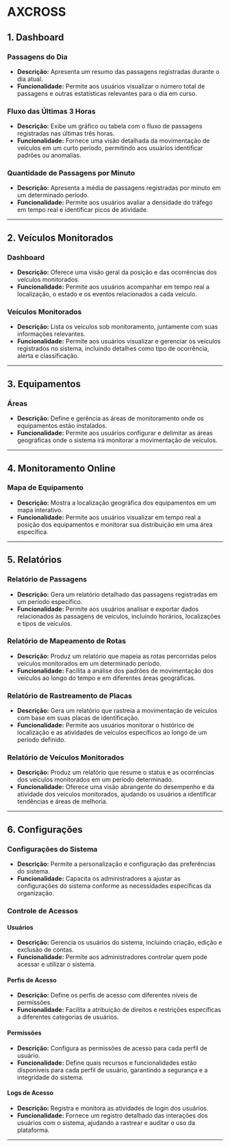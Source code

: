 # AXCROSS

## 1. Dashboard

### Passagens do Dia
- **Descrição:** Apresenta um resumo das passagens registradas durante o dia atual.
- **Funcionalidade:** Permite aos usuários visualizar o número total de passagens e outras estatísticas relevantes para o dia em curso.

### Fluxo das Últimas 3 Horas
- **Descrição:** Exibe um gráfico ou tabela com o fluxo de passagens registradas nas últimas três horas.
- **Funcionalidade:** Fornece uma visão detalhada da movimentação de veículos em um curto período, permitindo aos usuários identificar padrões ou anomalias.

### Quantidade de Passagens por Minuto
- **Descrição:** Apresenta a média de passagens registradas por minuto em um determinado período.
- **Funcionalidade:** Permite aos usuários avaliar a densidade do tráfego em tempo real e identificar picos de atividade.

---

## 2. Veículos Monitorados

### Dashboard
- **Descrição:** Oferece uma visão geral da posição e das ocorrências dos veículos monitorados.
- **Funcionalidade:** Permite aos usuários acompanhar em tempo real a localização, o estado e os eventos relacionados a cada veículo.

### Veículos Monitorados
- **Descrição:** Lista os veículos sob monitoramento, juntamente com suas informações relevantes.
- **Funcionalidade:** Permite aos usuários visualizar e gerenciar os veículos registrados no sistema, incluindo detalhes como tipo de ocorrência, alerta e classificação.

---

## 3. Equipamentos

### Áreas
- **Descrição:** Define e gerência as áreas de monitoramento onde os equipamentos estão instalados.
- **Funcionalidade:** Permite aos usuários configurar e delimitar as áreas geográficas onde o sistema irá monitorar a movimentação de veículos.

---

## 4. Monitoramento Online

### Mapa de Equipamento
- **Descrição:** Mostra a localização geográfica dos equipamentos em um mapa interativo.
- **Funcionalidade:** Permite aos usuários visualizar em tempo real a posição dos equipamentos e monitorar sua distribuição em uma área específica.

---

## 5. Relatórios

### Relatório de Passagens
- **Descrição:** Gera um relatório detalhado das passagens registradas em um período específico.
- **Funcionalidade:** Permite aos usuários analisar e exportar dados relacionados às passagens de veículos, incluindo horários, localizações e tipos de veículos.

### Relatório de Mapeamento de Rotas
- **Descrição:** Produz um relatório que mapeia as rotas percorridas pelos veículos monitorados em um determinado período.
- **Funcionalidade:** Facilita a análise dos padrões de movimentação dos veículos ao longo do tempo e em diferentes áreas geográficas.

### Relatório de Rastreamento de Placas
- **Descrição:** Gera um relatório que rastreia a movimentação de veículos com base em suas placas de identificação.
- **Funcionalidade:** Permite aos usuários monitorar o histórico de localização e as atividades de veículos específicos ao longo de um período definido.

### Relatório de Veículos Monitorados
- **Descrição:** Produz um relatório que resume o status e as ocorrências dos veículos monitorados em um período determinado.
- **Funcionalidade:** Oferece uma visão abrangente do desempenho e da atividade dos veículos monitorados, ajudando os usuários a identificar tendências e áreas de melhoria.

---

## 6. Configurações

### Configurações do Sistema
- **Descrição:** Permite a personalização e configuração das preferências do sistema.
- **Funcionalidade:** Capacita os administradores a ajustar as configurações do sistema conforme as necessidades específicas da organização.

### Controle de Acessos

#### Usuários
- **Descrição:** Gerencia os usuários do sistema, incluindo criação, edição e exclusão de contas.
- **Funcionalidade:** Permite aos administradores controlar quem pode acessar e utilizar o sistema.

#### Perfis de Acesso
- **Descrição:** Define os perfis de acesso com diferentes níveis de permissões.
- **Funcionalidade:** Facilita a atribuição de direitos e restrições específicas a diferentes categorias de usuários.

#### Permissões
- **Descrição:** Configura as permissões de acesso para cada perfil de usuário.
- **Funcionalidade:** Define quais recursos e funcionalidades estão disponíveis para cada perfil de usuário, garantindo a segurança e a integridade do sistema.

#### Logs de Acesso
- **Descrição:** Registra e monitora as atividades de login dos usuários.
- **Funcionalidade:** Fornece um registro detalhado das interações dos usuários com o sistema, ajudando a rastrear e auditar o uso da plataforma.

---

